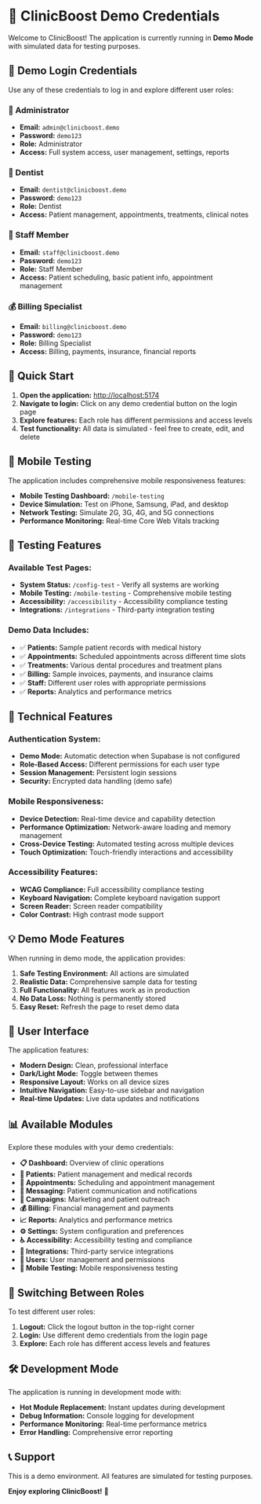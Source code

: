 # 🎯 ClinicBoost Demo Credentials

Welcome to ClinicBoost! The application is currently running in **Demo Mode** with simulated data for testing purposes.

## 🔐 Demo Login Credentials

Use any of these credentials to log in and explore different user roles:

### 👑 Administrator
- **Email:** `admin@clinicboost.demo`
- **Password:** `demo123`
- **Role:** Administrator
- **Access:** Full system access, user management, settings, reports

### 🦷 Dentist
- **Email:** `dentist@clinicboost.demo`
- **Password:** `demo123`
- **Role:** Dentist
- **Access:** Patient management, appointments, treatments, clinical notes

### 👥 Staff Member
- **Email:** `staff@clinicboost.demo`
- **Password:** `demo123`
- **Role:** Staff Member
- **Access:** Patient scheduling, basic patient info, appointment management

### 💰 Billing Specialist
- **Email:** `billing@clinicboost.demo`
- **Password:** `demo123`
- **Role:** Billing Specialist
- **Access:** Billing, payments, insurance, financial reports

## 🚀 Quick Start

1. **Open the application:** [http://localhost:5174](http://localhost:5174)
2. **Navigate to login:** Click on any demo credential button on the login page
3. **Explore features:** Each role has different permissions and access levels
4. **Test functionality:** All data is simulated - feel free to create, edit, and delete

## 📱 Mobile Testing

The application includes comprehensive mobile responsiveness features:

- **Mobile Testing Dashboard:** `/mobile-testing`
- **Device Simulation:** Test on iPhone, Samsung, iPad, and desktop
- **Network Testing:** Simulate 2G, 3G, 4G, and 5G connections
- **Performance Monitoring:** Real-time Core Web Vitals tracking

## 🧪 Testing Features

### Available Test Pages:
- **System Status:** `/config-test` - Verify all systems are working
- **Mobile Testing:** `/mobile-testing` - Comprehensive mobile testing
- **Accessibility:** `/accessibility` - Accessibility compliance testing
- **Integrations:** `/integrations` - Third-party integration testing

### Demo Data Includes:
- ✅ **Patients:** Sample patient records with medical history
- ✅ **Appointments:** Scheduled appointments across different time slots
- ✅ **Treatments:** Various dental procedures and treatment plans
- ✅ **Billing:** Sample invoices, payments, and insurance claims
- ✅ **Staff:** Different user roles with appropriate permissions
- ✅ **Reports:** Analytics and performance metrics

## 🔧 Technical Features

### Authentication System:
- **Demo Mode:** Automatic detection when Supabase is not configured
- **Role-Based Access:** Different permissions for each user type
- **Session Management:** Persistent login sessions
- **Security:** Encrypted data handling (demo safe)

### Mobile Responsiveness:
- **Device Detection:** Real-time device and capability detection
- **Performance Optimization:** Network-aware loading and memory management
- **Cross-Device Testing:** Automated testing across multiple devices
- **Touch Optimization:** Touch-friendly interactions and accessibility

### Accessibility Features:
- **WCAG Compliance:** Full accessibility compliance testing
- **Keyboard Navigation:** Complete keyboard navigation support
- **Screen Reader:** Screen reader compatibility
- **Color Contrast:** High contrast mode support

## 💡 Demo Mode Features

When running in demo mode, the application provides:

1. **Safe Testing Environment:** All actions are simulated
2. **Realistic Data:** Comprehensive sample data for testing
3. **Full Functionality:** All features work as in production
4. **No Data Loss:** Nothing is permanently stored
5. **Easy Reset:** Refresh the page to reset demo data

## 🎨 User Interface

The application features:
- **Modern Design:** Clean, professional interface
- **Dark/Light Mode:** Toggle between themes
- **Responsive Layout:** Works on all device sizes
- **Intuitive Navigation:** Easy-to-use sidebar and navigation
- **Real-time Updates:** Live data updates and notifications

## 📊 Available Modules

Explore these modules with your demo credentials:

- **📋 Dashboard:** Overview of clinic operations
- **👥 Patients:** Patient management and medical records
- **📅 Appointments:** Scheduling and appointment management
- **💬 Messaging:** Patient communication and notifications
- **📢 Campaigns:** Marketing and patient outreach
- **💰 Billing:** Financial management and payments
- **📈 Reports:** Analytics and performance metrics
- **⚙️ Settings:** System configuration and preferences
- **♿ Accessibility:** Accessibility testing and compliance
- **🔗 Integrations:** Third-party service integrations
- **👤 Users:** User management and permissions
- **📱 Mobile Testing:** Mobile responsiveness testing

## 🔄 Switching Between Roles

To test different user roles:
1. **Logout:** Click the logout button in the top-right corner
2. **Login:** Use different demo credentials from the login page
3. **Explore:** Each role has different access levels and features

## 🛠️ Development Mode

The application is running in development mode with:
- **Hot Module Replacement:** Instant updates during development
- **Debug Information:** Console logging for development
- **Performance Monitoring:** Real-time performance metrics
- **Error Handling:** Comprehensive error reporting

## 📞 Support

This is a demo environment. All features are simulated for testing purposes. 

**Enjoy exploring ClinicBoost!** 🎉
